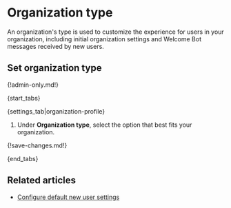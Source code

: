 # Organization type

An organization's type is used to customize the experience for users
in your organization, including initial organization settings and
Welcome Bot messages received by new users.

## Set organization type

{!admin-only.md!}

{start_tabs}

{settings_tab|organization-profile}

1. Under **Organization type**, select the option that best fits
your organization.

{!save-changes.md!}

{end_tabs}

## Related articles

* [Configure default new user settings](/help/configure-default-new-user-settings)
